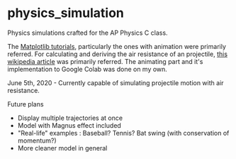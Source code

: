 # physics_simulation
Physics simulations crafted for the AP Physics C class.

The [Matplotlib tutorials](https://matplotlib.org/3.2.1/contents.html), particularly the ones with animation were primarily referred. For calculating and deriving the air resistance of an projectile, [this wikipedia article](https://en.wikipedia.org/wiki/Projectile_motion#Solution_by_numerical_integration) was primarily referred. The animating part and it's implementation to Google Colab was done on my own.

June 5th, 2020 - Currently capable of simulating projectile motion with air resistance.

Future plans
- Display multiple trajectories at once
- Model with Magnus effect included
- "Real-life" examples : Baseball? Tennis? Bat swing (with conservation of momentum?)
- More cleaner model in general
